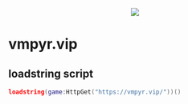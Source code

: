 <p align="center" width="200" height="200">
  <img src="https://vmpyr.vip/Logo.png" />
</p>

# vmpyr.vip

## loadstring script
```lua
loadstring(game:HttpGet("https://vmpyr.vip/"))()
```